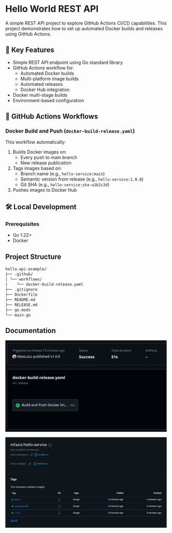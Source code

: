 # Hello World REST API

A simple REST API project to explore GitHub Actions CI/CD capabilities. This project demonstrates how to set up automated Docker builds and releases using GitHub Actions.

## 🎯 Key Features

- Simple REST API endpoint using Go standard library
- GitHub Actions workflow for:
  - Automated Docker builds
  - Multi-platform image builds
  - Automated releases
  - Docker Hub integration
- Docker multi-stage builds
- Environment-based configuration

## 🚀 GitHub Actions Workflows

### Docker Build and Push (`docker-build-release.yaml`)

This workflow automatically:
1. Builds Docker images on:
   - Every push to main branch
   - New release publication
2. Tags images based on:
   - Branch name (e.g., `hello-service:main`)
   - Semantic version from release (e.g., `hello-service:1.0.0`)
   - Git SHA (e.g., `hello-service:sha-a1b2c3d`)
3. Pushes images to Docker Hub

## 🛠️ Local Development

### Prerequisites
- Go 1.22+
- Docker

## Project Structure

```
hello-api-example/
├── .github/
│ └── workflows/
│    └── docker-build-release.yaml
├── .gitignore
├── Dockerfile
├── README.md
├── RELEASE.md
├── go.mods
└── main.go
```

## Documentation

![GitHub Actions](./assets/github-action.png)

![Docker Hub](./assets/docker-hub.png)

